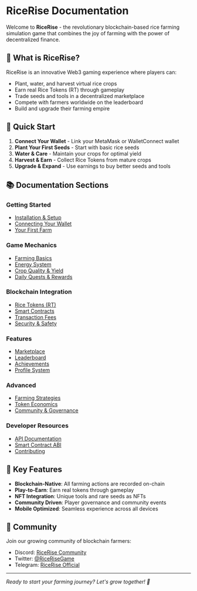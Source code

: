 # RiceRise Documentation

Welcome to **RiceRise** - the revolutionary blockchain-based rice farming simulation game that combines the joy of farming with the power of decentralized finance.

## 🌾 What is RiceRise?

RiceRise is an innovative Web3 gaming experience where players can:
- Plant, water, and harvest virtual rice crops
- Earn real Rice Tokens (RT) through gameplay
- Trade seeds and tools in a decentralized marketplace
- Compete with farmers worldwide on the leaderboard
- Build and upgrade their farming empire

## 🚀 Quick Start

1. **Connect Your Wallet** - Link your MetaMask or WalletConnect wallet
2. **Plant Your First Seeds** - Start with basic rice seeds
3. **Water & Care** - Maintain your crops for optimal yield
4. **Harvest & Earn** - Collect Rice Tokens from mature crops
5. **Upgrade & Expand** - Use earnings to buy better seeds and tools

## 📚 Documentation Sections

### Getting Started
- [Installation & Setup](getting-started/installation.md)
- [Connecting Your Wallet](getting-started/wallet-connection.md)
- [Your First Farm](getting-started/first-farm.md)

### Game Mechanics
- [Farming Basics](game-mechanics/farming-basics.md)
- [Energy System](game-mechanics/energy-system.md)
- [Crop Quality & Yield](game-mechanics/crop-quality.md)
- [Daily Quests & Rewards](game-mechanics/daily-rewards.md)

### Blockchain Integration
- [Rice Tokens (RT)](blockchain/rice-tokens.md)
- [Smart Contracts](blockchain/smart-contracts.md)
- [Transaction Fees](blockchain/transaction-fees.md)
- [Security & Safety](blockchain/security.md)

### Features
- [Marketplace](features/marketplace.md)
- [Leaderboard](features/leaderboard.md)
- [Achievements](features/achievements.md)
- [Profile System](features/profile.md)

### Advanced
- [Farming Strategies](advanced/strategies.md)
- [Token Economics](advanced/tokenomics.md)
- [Community & Governance](advanced/governance.md)

### Developer Resources
- [API Documentation](developers/api.md)
- [Smart Contract ABI](developers/contracts.md)
- [Contributing](developers/contributing.md)

## 🎯 Key Features

- **Blockchain-Native**: All farming actions are recorded on-chain
- **Play-to-Earn**: Earn real tokens through gameplay
- **NFT Integration**: Unique tools and rare seeds as NFTs
- **Community Driven**: Player governance and community events
- **Mobile Optimized**: Seamless experience across all devices

## 🌟 Community

Join our growing community of blockchain farmers:
- Discord: [RiceRise Community](https://discord.gg/ricerise)
- Twitter: [@RiceRiseGame](https://twitter.com/ricerisegame)
- Telegram: [RiceRise Official](https://t.me/ricerise)

---

*Ready to start your farming journey? Let's grow together! 🌾*